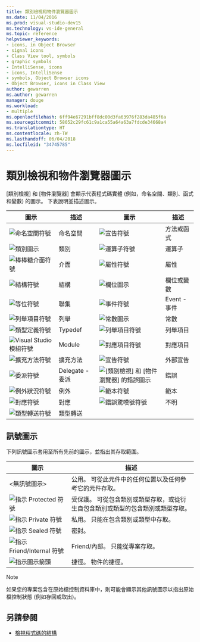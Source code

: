 ```yaml
---
title: 類別檢視和物件瀏覽器圖示
ms.date: 11/04/2016
ms.prod: visual-studio-dev15
ms.technology: vs-ide-general
ms.topic: reference
helpviewer_keywords:
- icons, in Object Browser
- signal icons
- Class View tool, symbols
- graphic symbols
- IntelliSense, icons
- icons, IntelliSense
- symbols, Object Browser icons
- Object Browser, icons in Class View
author: gewarren
ms.author: gewarren
manager: douge
ms.workload:
- multiple
ms.openlocfilehash: 6ff94e67291bff8dc00d3fa63976f283da485f6a
ms.sourcegitcommit: 58052c29fc61c9a1ca55a64a63a7fdcde34668a4
ms.translationtype: HT
ms.contentlocale: zh-TW
ms.lasthandoff: 06/04/2018
ms.locfileid: "34745785"
---
```

# <a name="class-view-and-object-browser-icons"></a>類別檢視和物件瀏覽器圖示

[類別檢視] 和 [物件瀏覽器] 會顯示代表程式碼實體 (例如，命名空間、類別、函式和變數) 的圖示。 下表說明並描述圖示。

|圖示|描述|圖示|描述|
|----------|-----------------|----------|-----------------|
|![命名空間符號](../ide/media/vxnamespace_icon.gif)|命名空間|![宣告符號](../ide/media/vxmethod_icon.gif)|方法或函式|
|![類別圖示](../ide/media/vxclass_icon.gif)|類別|![運算子符號](../ide/media/vxoperator_icon.gif)|運算子|
|![棒棒糖介面符號](../ide/media/vxinterface_icon.gif)|介面|![屬性符號](../ide/media/vxproperty_icon.gif)|屬性|
|![結構符號](../ide/media/vxstruct_icon.gif)|結構|![欄位圖示](../ide/media/vxfield_icon.gif)|欄位或變數|
|![等位符號](../ide/media/vxunion_icon.gif)|聯集|![事件符號](../ide/media/vxevent_icon.gif)|Event - 事件|
|![列舉項目符號](../ide/media/vxenum_icon.gif)|列舉|![常數圖示](../ide/media/vxconstant_icon.gif)|常數|
|![類型定義符號](../ide/media/vxtypedef_icon.gif)|Typedef|![列舉項目符號](../ide/media/vxenumitem_icon.gif)|列舉項目|
|![Visual Studio 模組符號](../ide/media/vxmodule_icon.gif)|Module|![對應項目符號](../ide/media/vxmapitem_icon.gif)|對應項目|
|![擴充方法符號](../ide/media/extensionmethod.gif)|擴充方法|![宣告符號](../ide/media/vxmethod_icon.gif)|外部宣告|
|![委派符號](../ide/media/vxdelegate_icon.gif)|Delegate - 委派|![[類別檢視] 和 [物件瀏覽器] 的錯誤圖示](../ide/media/erroricon.gif)|錯誤|
|![例外狀況符號](../ide/media/vxexception_icon.gif)|例外|![範本符號](../ide/media/vxtemplate_icon.gif)|範本|
|![對應符號](../ide/media/vxmap_icon.gif)|對應|![錯誤驚嘆號符號](../ide/media/vxerror_icon.gif)|不明|
|![類型轉送符號](../ide/media/ob_type_forward.gif)|類型轉送|||

## <a name="signal-icons"></a>訊號圖示

下列訊號圖示套用至所有先前的圖示，並指出其存取範圍。

|圖示|描述|
|----------|-----------------|
|\<無訊號圖示>|公用。 可從此元件中的任何位置以及任何參考它的元件存取。|
|![指示 Protected 符號](../ide/media/vxsignal_icon_key.gif)|受保護。 可從包含類別或類型存取，或從衍生自包含類別或類型的包含類別或類型存取。|
|![指示 Private 符號](../ide/media/vxsignal_icon_lock.gif)|私用。 只能在包含類別或類型中存取。|
|![指示 Sealed 符號](../ide/media/vxsignal_icon_envelope.gif)|密封。|
|![指示 Friend&#47;Internal 符號](../ide/media/vxsignal_icon_diamond.gif)|Friend/內部。 只能從專案存取。|
|![指示圖示箭頭](../ide/media/vxsignal_icon_arrow.gif)|捷徑。 物件的捷徑。|

> [!NOTE]
> 如果您的專案包含在原始檔控制資料庫中，則可能會顯示其他訊號圖示以指出原始檔控制狀態 (例如存回或取出)。

## <a name="see-also"></a>另請參閱

- [檢視程式碼的結構](../ide/viewing-the-structure-of-code.md)